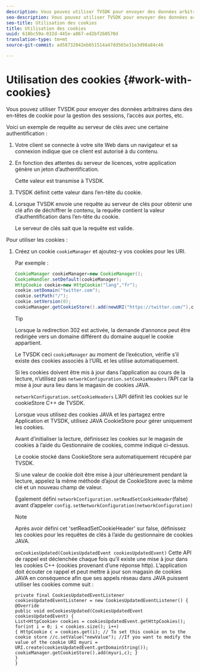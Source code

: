 ```yaml
---
description: Vous pouvez utiliser TVSDK pour envoyer des données arbitraires dans des en-têtes de cookie pour la gestion des sessions, l’accès aux portes, etc.
seo-description: Vous pouvez utiliser TVSDK pour envoyer des données arbitraires dans des en-têtes de cookie pour la gestion des sessions, l’accès aux portes, etc.
seo-title: Utilisation des cookies
title: Utilisation des cookies
uuid: 618bc59a-032d-445e-a867-ed2bf260570d
translation-type: tm+mt
source-git-commit: ad58732842eb651514a47dd565e31e3d98a84c46

---
```



# Utilisation des cookies {#work-with-cookies}

Vous pouvez utiliser TVSDK pour envoyer des données arbitraires dans des en-têtes de cookie pour la gestion des sessions, l’accès aux portes, etc.

Voici un exemple de requête au serveur de clés avec une certaine authentification :

1. Votre client se connecte à votre site Web dans un navigateur et sa connexion indique que ce client est autorisé à du contenu.
1. En fonction des attentes du serveur de licences, votre application génère un jeton d’authentification.

   Cette valeur est transmise à TVSDK.
1. TVSDK définit cette valeur dans l’en-tête du cookie.
1. Lorsque TVSDK envoie une requête au serveur de clés pour obtenir une clé afin de déchiffrer le contenu, la requête contient la valeur d’authentification dans l’en-tête du cookie.

   Le serveur de clés sait que la requête est valide.

Pour utiliser les cookies :

1. Créez un cookie `cookieManager` et ajoutez-y vos cookies pour les URI.

   Par exemple :

   ```java
   CookieManager cookieManager=new CookieManager(); 
   CookieHandler.setDefault(cookieManager);  
   HttpCookie cookie=new HttpCookie("lang","fr"); 
   cookie.setDomain("twitter.com");  
   cookie.setPath("/"); 
   cookie.setVersion(0); 
   cookieManager.getCookieStore().add(newURI("https://twitter.com/"),cookie);
   ```

   >[!TIP]
   >
   >Lorsque la redirection 302 est activée, la demande d’annonce peut être redirigée vers un domaine différent du domaine auquel le cookie appartient.

   Le TVSDK  ceci `cookieManager` au moment de l’exécution, vérifie s’il existe des cookies associés à l’URL et les utilise automatiquement.

   Si les cookies doivent être mis à jour dans l’application au cours de la lecture, n’utilisez pas `networkConfiguration.setCookieHeaders` l’API car la mise à jour aura lieu dans le magasin de cookies JAVA.

   `networkConfiguration.setCookieHeaders` L’API définit les cookies sur le cookieStore C++ de TVSDK.

   Lorsque vous utilisez des cookies JAVA et les partagez entre Application et TVSDK, utilisez JAVA CookieStore pour gérer uniquement les cookies.

   Avant d’initialiser la lecture, définissez les cookies sur le magasin de cookies à l’aide du Gestionnaire de cookies, comme indiqué ci-dessus.

   Le cookie stocké dans CookieStore sera automatiquement récupéré par TVSDK.

   Si une valeur de cookie doit être mise à jour ultérieurement pendant la lecture, appelez la même méthode d’ajout de CookieStore avec la même clé et un nouveau champ de valeur.

   Également défini
   `networkConfiguration.setReadSetCookieHeader`(false) avant d’appeler
   `config.setNetworkConfiguration(networkConfiguration)`

   >[!NOTE]
   Après avoir défini cet &#39;setReadSetCookieHeader&#39; sur false, définissez les cookies pour les requêtes de clés à l’aide du gestionnaire de cookies JAVA.
   >
   `onCookiesUpdated(CookiesUpdatedEvent cookiesUpdatedEvent)`
Cette API de rappel est déclenchée chaque fois qu’il existe une mise à jour dans les cookies C++ (cookies provenant d’une réponse http). L’application doit écouter ce rappel et peut mettre à jour son magasin de cookies JAVA en conséquence afin que ses appels réseau dans JAVA puissent utiliser les cookies comme suit :

   ```
   private final CookiesUpdatedEventListener cookiesUpdatedEventListener = new CookiesUpdatedEventListener() {
   @Override
   public void onCookiesUpdated(CookiesUpdatedEvent cookiesUpdatedEvent) {
   List<HttpCookie> cookies = cookiesUpdatedEvent.getHttpCookies();
   for(int i = 0; i < cookies.size(); i++)
   { HttpCookie c = cookies.get(i); // To set this cookie on to the cookie store //c.setValue("newValue"); //If you want to modify the value of the cookie URI myuri = URI.create(cookiesUpdatedEvent.getDomainString()); cookieManager.getCookieStore().add(myuri,c); }
   }
   }
   ```

